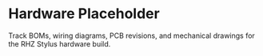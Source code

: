 # Hardware Placeholder

Track BOMs, wiring diagrams, PCB revisions, and mechanical drawings for the RHZ Stylus hardware build.
